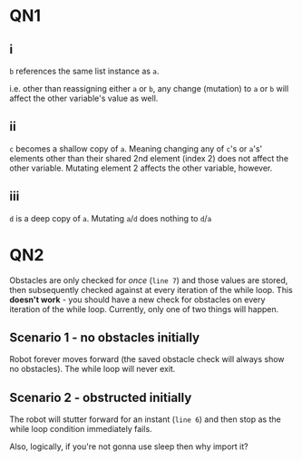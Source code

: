 # QN1
## i
`b` references the same list instance as `a`.

i.e. other than reassigning either `a` or `b`, any change (mutation) to `a` or `b` will affect the other variable's value as well.

## ii
`c` becomes a shallow copy of `a`. Meaning changing any of `c`'s or `a`'s' elements other than their shared 2nd element (index 2) does not affect the other variable. Mutating element 2 affects the other variable, however.

## iii
`d` is a deep copy of `a`. Mutating `a`/`d` does nothing to `d`/`a`

# QN2
Obstacles are only checked for *once* (`line 7`) and those values are stored, then subsequently checked against at every iteration of the while loop.
This **doesn't work** - you should have a new check for obstacles on every iteration of the while loop. Currently, only one of two things will happen.

## Scenario 1 -  no obstacles initially
Robot forever moves forward (the saved obstacle check will always show no obstacles). The while loop will never exit.

## Scenario 2 - obstructed initially
The robot will stutter forward for an instant (`line 6`) and then stop as the while loop condition immediately fails.

Also, logically, if you're not gonna use sleep then why import it?
